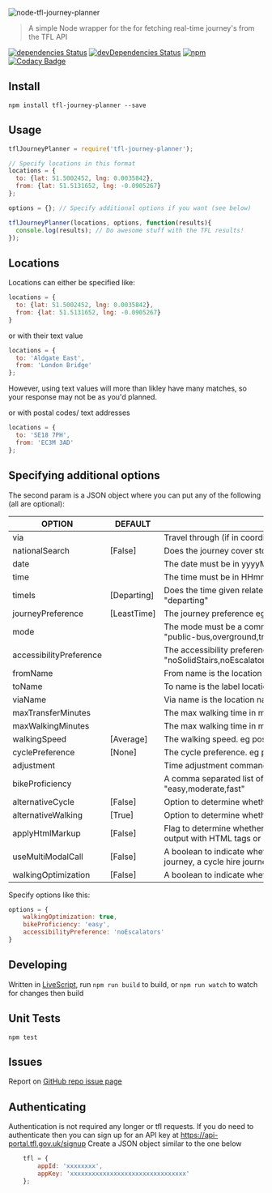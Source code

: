 
![node-tfl-journey-planner](https://i.imgur.com/dxqiC8j.png)

> A simple Node wrapper for the for fetching real-time journey's from the TFL API


[![dependencies Status](https://david-dm.org/lissy93/node-tfl-journey-planner/status.svg)](https://david-dm.org/lissy93/node-tfl-journey-planner)
[![devDependencies Status](https://david-dm.org/lissy93/node-tfl-journey-planner/dev-status.svg)](https://david-dm.org/lissy93/node-tfl-journey-planner?type=dev)
[![npm](https://img.shields.io/npm/dy/localeval.svg)](https://www.npmjs.com/package/tfl-journey-planner)
[![Codacy Badge](https://api.codacy.com/project/badge/Grade/ddd831ad67604707844a57c4f153c5be)](https://www.codacy.com/app/lissy93/node-tfl-journey-planner?utm_source=github.com&amp;utm_medium=referral&amp;utm_content=Lissy93/node-tfl-journey-planner&amp;utm_campaign=Badge_Grade)



## Install
```
npm install tfl-journey-planner --save
```

## Usage
```javascript
tflJourneyPlanner = require('tfl-journey-planner');

// Specify locations in this format
locations = {
  to: {lat: 51.5002452, lng: 0.0035842},
  from: {lat: 51.5131652, lng: -0.0905267}
};

options = {}; // Specify additional options if you want (see below)

tflJourneyPlanner(locations, options, function(results){
  console.log(results); // Do awesome stuff with the TFL results!
});
```

## Locations
Locations can either be specified like:
```javascript
locations = {
  to: {lat: 51.5002452, lng: 0.0035842},
  from: {lat: 51.5131652, lng: -0.0905267}
}
```

or with their text value
```javascript
locations = {
  to: 'Aldgate East',
  from: 'London Bridge'
};
```
However, using text values will more than likley have many matches, so your response may not be as you'd planned.


or with postal codes/ text addresses
```javascript
locations = {
  to: 'SE18 7PH',
  from: 'EC3M 3AD'
};
```

## Specifying additional options
The second param is a JSON object where you can put any of the following (all are optional):


| OPTION                  | DEFAULT     | EXPLINATION                                                                                                                                                               |
|-------------------------|-------------|---------------------------------------------------------------------------------------------------------------------------------------------------------------------------|
| via                     |             | Travel through (if in coordinate format then must be "longitude,latitude")                                                                                      |
| nationalSearch          | [False]     | Does the journey cover stops outside London? eg. "nationalSearch=true"                                                                                          |
| date                    |             | The date must be in yyyyMMdd format                                                                                                                             |
| time                    |             | The time must be in HHmm format                                                                                                                                 |
| timeIs                  | [Departing] | Does the time given relate to arrival or leaving time? Possible options: "departing" | "arriving"                                                               |
| journeyPreference       | [LeastTime] | The journey preference eg possible options: "leastinterchange" | "leasttime" | "leastwalking"                                                                   |
| mode                    |             | The mode must be a comma separated list of modes. eg possible options: "public-bus,overground,train,tube,coach,dlr,cablecar,tram,river,walking,cycle"           |
| accessibilityPreference |             | The accessibility preference must be a comma separated list eg. "noSolidStairs,noEscalators,noElevators,stepFreeToVehicle,stepFreeToPlatform"                   |
| fromName                |             | From name is the location name associated with a from coordinate                                                                                                |
| toName                  |             | To name is the label location associated with a to coordinate                                                                                                   |
| viaName                 |             | Via name is the location name associated with a via coordinate.                                                                                                 |
| maxTransferMinutes      |             | The max walking time in minutes for transfer eg. "120"                                                                                                          |
| maxWalkingMinutes       |             | The max walking time in minutes for journeys eg. "120"                                                                                                          |
| walkingSpeed            | [Average]   | The walking speed. eg possible options: "slow" | "average" | "fast".                                                                                            |
| cyclePreference         | [None]      | The cycle preference. eg possible options: "allTheWay" | "leaveAtStation" | "takeOnTransport" | "cycleHire"                                                     |
| adjustment              |             | Time adjustment command. eg possible options: "TripFirst" | "TripLast"                                                                                          |
| bikeProficiency         |             | A comma separated list of cycling proficiency levels. eg possible options: "easy,moderate,fast"                                                                 |
| alternativeCycle        | [False]     | Option to determine whether to return alternative cycling journey                                                                                               |
| alternativeWalking      | [True]      | Option to determine whether to return alternative walking journey                                                                                               |
| applyHtmlMarkup         | [False]     | Flag to determine whether certain text (e.g. walking instructions) should be output with HTML tags or not.                                                      |
| useMultiModalCall       | [False]     | A boolean to indicate whether or not to return 3 public transport journeys, a bus journey, a cycle hire journey, a personal cycle journey and a walking journey |
| walkingOptimization     | [False]     | A boolean to indicate whether to optimize journeys using walking                                                                                                |



Specify options like this:
```javascript
options = {
    walkingOptimization: true,
    bikeProficiency: 'easy',
    accessibilityPreference: 'noEscalators'
}
```



## Developing
Written in [LiveScript](http://livescript.net/), run `npm run build` to build, or `npm run watch` to watch for changes then build



## Unit Tests
`npm test`



## Issues
Report on [GitHub repo issue page](https://github.com/Lissy93/node-tfl-journey-planner/issues)





## Authenticating
Authentication is not required any longer or tfl requests.
If you do need to authenticate then you can sign up for an API key at https://api-portal.tfl.gov.uk/signup
Create a JSON object similar to the one below

```javascript
    tfl = {
        appId: 'xxxxxxxx',
        appKey: 'xxxxxxxxxxxxxxxxxxxxxxxxxxxxxxxx'
    };
```

[TFL]:https://api-portal.tfl.gov.uk/signup
[@lissy_sykes]:http://twitter.com/lissy_sykes

